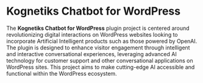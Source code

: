 # Kognetiks Chatbot for WordPress

The **Kognetiks Chatbot for WordPress** plugin project is centered around revolutionizing digital interactions on WordPress websites looking to incorporate Artificial Intelligent products such as those powered by OpenAI. The plugin is designed to enhance visitor engagement through intelligent and interactive conversational experiences, leveraging advanced AI technology for customer support and other conversational applications on WordPress sites. This project aims to make cutting-edge AI accessible and functional within the WordPress ecosystem.


